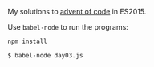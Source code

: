 My solutions to [advent of code](http://adventofcode.com/) in ES2015.

Use `babel-node` to run the programs:

`npm install`

```
$ babel-node day03.js
```
